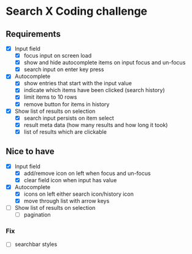 # Search X Coding challenge

## Requirements

- [x] Input field
  - [x] focus input on screen load
  - [x] show and hide autocomplete items on input focus and un-focus
  - [x] search input on enter key press
- [x] Autocomplete
  - [x] show entries that start with the input value
  - [x] indicate which items have been clicked (search history)
  - [x] limit items to 10 rows
  - [x] remove button for items in history
- [x] Show list of results on selection
  - [x] search input persists on item select
  - [x] result meta data (how many results and how long it took)
  - [x] list of results which are clickable

## Nice to have

- [x] Input field
  - [x] add/remove icon on left when focus and un-focus
  - [x] clear field icon when input has value
- [x] Autocomplete
  - [x] icons on left either search icon/history icon
  - [x] move through list with arrow keys
- [ ] Show list of results on selection
  - [ ] pagination

### Fix

- [ ] searchbar styles
